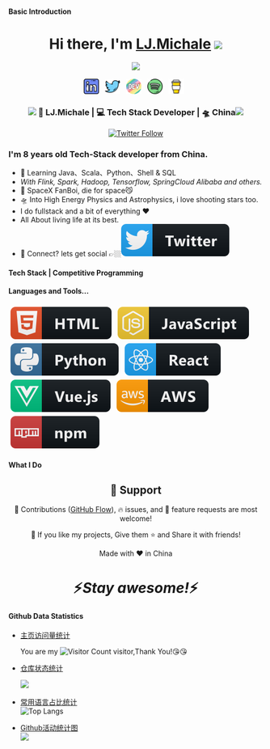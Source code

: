 
#### Basic Introduction
<div align="center">
   <h1>Hi there, I'm <a href="https://github.com/lj-michale">LJ.Michale</a> <img src="https://media.giphy.com/media/hvRJCLFzcasrR4ia7z/giphy.gif" width="25px"> </h1>
   <img src="https://pronoun.cyou/x/y?subject=LJ&object=Michale&height=20"> 
</div>

<p align='center'>
    <a href="https://www.linkedin.com/in/hemant-j-85518a195/"><img height="30" src="https://raw.githubusercontent.com/8bithemant/8bithemant/master/linkedin.png?raw=true"></a>&nbsp;&nbsp;
    <a href="https://twitter.com/8bithemant"><img height="30" src="https://raw.githubusercontent.com/8bithemant/8bithemant/master/twitter.png?raw=true"></a>&nbsp;&nbsp;
    <a href="https://dev.to/hemant"><img height="30" src="https://raw.githubusercontent.com/8bithemant/8bithemant/master/devto.png?raw=true"></a>&nbsp;&nbsp;
    <a href="https://www.facebook.com/trinnwin"><img height="30" src="https://raw.githubusercontent.com/8bithemant/8bithemant/master/spotify.png?raw=true"></a>&nbsp;&nbsp;
    <a href="https://www.coffee.com/hemant"><img height="30" src="https://raw.githubusercontent.com/8bithemant/8bithemant/master/coffee.jpg?raw=true"></a>&nbsp;&nbsp;
</p>

<div align="center">
  <h3><img src="https://media.giphy.com/media/WUlplcMpOCEmTGBtBW/giphy.gif" width="30"> 🙎 LJ.Michale | 💻 Tech Stack Developer | 🛸 China<img src="https://media.giphy.com/media/WUlplcMpOCEmTGBtBW/giphy.gif" width="30"></h3>
</div>

<p align="center">
   <a href="https://twitter.com/_hemant_joshi"><img alt="Twitter Follow" src="https://img.shields.io/twitter/follow/_hemant_joshi?style=for-the-badge&color=09f&labelColor=black&logo=twitter&label=@_hemant_joshi"></a>
   <br> <!-- <a href="https://badges.pufler.dev/visits/mayhemantt/mayhemantt"> <img alt="lj.michale github" src="https://badges.pufler.dev/visits/mayhemantt/mayhemantt"> </a> -->
</p>

<!-- ### Introduce Myself ### -->
<p align="left">
  <h3> I'm 8 years old Tech-Stack developer from China.</h3>
</p>

- 🥀 Learning Java、Scala、Python、Shell & SQL                   
- <i>With Flink, Spark, Hadoop, Tensorflow, SpringCloud Alibaba and others.</i>
- 🔭 SpaceX FanBoi, die for space😼
- 🛸 Into High Energy Physics and Astrophysics, i love shooting stars too.
- I do fullstack and a bit of everything :heart:
- All About living life at its best.
- 💬 Connect? lets get social 👉🏼[<img src="https://raw.githubusercontent.com/8bithemant/8bithemant/master/svg/social/twitter.svg" >](https://twitter.com/_hemant_joshi)

<p align="left">
  <h4> Tech Stack | Competitive Programming </h4>
</p>

#### Languages and Tools...
<p align="left">
  <!-- For more icons please follow  https://github.com/MikeCodesDotNET/ColoredBadges -->
  <img src="https://raw.githubusercontent.com/8bithemant/8bithemant/master/svg/dev/languages/html.svg" alt="html" style="vertical-align:top; margin:4px">    
  <img src="https://raw.githubusercontent.com/8bithemant/8bithemant/master/svg/dev/languages/js.svg" alt="js" style="vertical-align:top; margin:4px">
  <img src="https://raw.githubusercontent.com/8bithemant/8bithemant/master/svg/dev/languages/python.svg" alt="python" style="vertical-align:top; margin:4px">
  <img src="https://raw.githubusercontent.com/8bithemant/8bithemant/master/svg/dev/frameworks/react.svg" alt="react" style="vertical-align:top; margin:4px">
  <img src="https://raw.githubusercontent.com/8bithemant/8bithemant/master/svg/dev/frameworks/vue.svg" alt="vue" style="vertical-align:top; margin:4px">
  <img src="https://raw.githubusercontent.com/8bithemant/8bithemant/master/svg/dev/services/aws.svg" alt="aws" style="vertical-align:top; margin:4px">
  <img src="https://raw.githubusercontent.com/8bithemant/8bithemant/master/svg/dev/services/npm.svg" alt="npm" style="vertical-align:top; margin:4px">
</p>

<!-- ### - Blogs 🌱 -->
<!--
<p align="left">
  <a href="https://dev.to/hemant">
    <img src="https://raw.githubusercontent.com/8bithemant/8bithemant/master/svg/blogs/devto.svg"> 
  </a>
</p>
-->

#### What I Do     
<h2 align="center">🤝 Support</h2>
  <p align="center">🎀 Contributions (<a href="https://guides.github.com/introduction/flow" title="GitHub flow">GitHub Flow</a>), 🔥 issues, and 🥮 feature requests are most welcome!</p>
  <p align="center">💙 If you like my projects, Give them ⭐ and Share it with friends!</p>
</p>
<p align="center">Made with ❤ in China</p>
<h1 align='center'>⚡️<i>Stay awesome!</i>⚡️</h1>


#### Github Data Statistics
- [主页访问量统计](#主页访问量统计)
    <!-- 主页访问量统计 -->
    You are my ![Visitor Count](https://profile-counter.glitch.me/lj-michale/count.svg) visitor,Thank You!:kissing_heart::kissing_heart:

- [仓库状态统计](#仓库状态统计)                                                                                                       
    <!-- 仓库状态统计 -->
    <p align="left" >
     <a href="https://github.com/lj-michale/github-readme-stats"> 
        <img  src="https://github-readme-stats.vercel.app/api?username=LJ-Michale&&show_icons=true&theme=radical"/>
     </a>
    </p>

- [常用语言占比统计](#常用语言占比统计)                                                                                                                                                         
    ![Top Langs](https://github-readme-stats.vercel.app/api/top-langs/?username=lj-michale&layout=compact&theme=tokyonight)

- [Github活动统计图](#Github活动统计图)                                                                                                                             
    ![](https://github-readme-activity-graph.cyclic.app/graph?username=LJ-Michale&theme=dracula)





